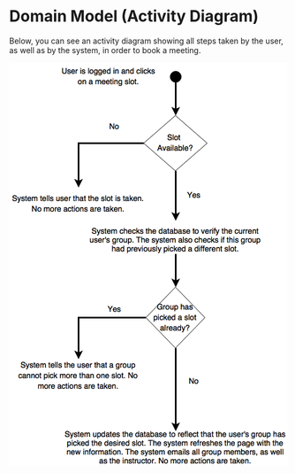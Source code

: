 # Domain Model (Activity Diagram)

Below, you can see an activity diagram showing all steps taken by the user, as well as by the system, in order to book a meeting.


![](BtS530/Images/pick_meeting.png)
